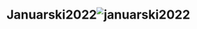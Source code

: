 # Januarski2022![januarski2022](https://user-images.githubusercontent.com/96747833/158488468-54374efa-82bb-4b0d-b13e-5df889f6c5eb.png)
